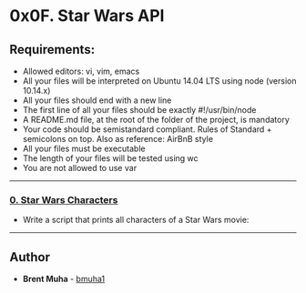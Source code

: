 # 0x0F. Star Wars API

## Requirements:
* Allowed editors: vi, vim, emacs
* All your files will be interpreted on Ubuntu 14.04 LTS using node (version 10.14.x)
* All your files should end with a new line
* The first line of all your files should be exactly #!/usr/bin/node
* A README.md file, at the root of the folder of the project, is mandatory
* Your code should be semistandard compliant. Rules of Standard + semicolons on top. Also as reference: AirBnB style
* All your files must be executable
* The length of your files will be tested using wc
* You are not allowed to use var


---

### [0. Star Wars Characters](./0-starwars_characters.js)
* Write a script that prints all characters of a Star Wars movie:

---

## Author
* **Brent Muha** - [bmuha1](github.com/bmuha1)